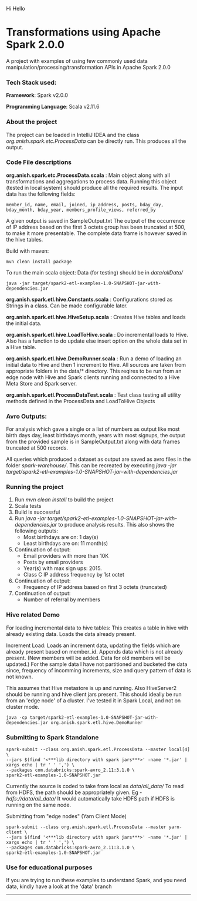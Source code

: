 Hi Hello
# Transformations using Apache Spark 2.0.0
A project with examples of using few commonly used data manipulation/processing/transformation APIs in Apache Spark 2.0.0

### Tech Stack used:
**Framework**: Spark v2.0.0

**Programming Language**: Scala v2.11.6

### About the project
The project can be loaded in IntelliJ IDEA and the class  _org.anish.spark.etc.ProcessData_ can be directly run. This produces all the output.

### Code File descriptions
**org.anish.spark.etc.ProcessData.scala** : Main object along with all transformations and aggregations to process data. Running this object (tested in local system) should produce all the required results.
The input data has the following fields: 
```
member_id, name, email, joined, ip_address, posts, bday_day, bday_month, bday_year, members_profile_views, referred_by
```
A given output is saved in SampleOutput.txt
The output of the occurrence of IP address based on the first 3 octets group has been truncated at 500, to make it more presentable. The complete data frame is however saved in the hive tables.

Build with maven:
```
mvn clean install package
```
To run the main scala object:
Data (for testing) should be in _data/allData/_
```
java -jar target/spark2-etl-examples-1.0-SNAPSHOT-jar-with-dependencies.jar 
```

**org.anish.spark.etl.hive.Constants.scala** : Configurations stored as Strings in a class. Can be made configurable later.

**org.anish.spark.etl.hive.HiveSetup.scala** : Creates Hive tables and loads the initial data.

**org.anish.spark.etl.hive.LoadToHive.scala** : Do incremental loads to Hive. Also has a function to do update else insert option on the whole data set in a Hive table.

**org.anish.spark.etl.hive.DemoRunner.scala** : Run a demo of loading an initial data to Hive and then 1 increment to Hive. All sources are taken from appropriate folders in the data/* directory. This reqires to be run from an edge node with Hive and Spark clients running and connected to a Hive Meta Store and Spark server.


**org.anish.spark.etl.ProcessDataTest.scala** : Test class testing all utility methods defined in the ProcessData and LoadToHive Objects 

### Avro Outputs:
For analysis which gave a single or a list of numbers as output like most birth days day, least birthdays month, years with most signups, the output from the provided sample is in SampleOutput.txt along with data frames truncated at 500 records.

All queries which produced a dataset as output are saved as avro files in the folder _spark-warehouse/_. This can be recreated by executing _java -jar target/spark2-etl-examples-1.0-SNAPSHOT-jar-with-dependencies.jar_ 


### Running the project
1. Run _mvn clean install_ to build the project
2. Scala tests 
3. Build is successful
4. Run _java -jar target/spark2-etl-examples-1.0-SNAPSHOT-jar-with-dependencies.jar_ to produce analysis results. This also shows the following outputs:
    - Most birthdays are on: 1 day(s)                                                 
    - Least birthdays are on: 11 month(s)
5. Continuation of output:
    - Email providers with more than 10K 
    - Posts by email providers
    - Year(s) with max sign ups: 2015.
    - Class C IP address frequency by 1st octet
6. Continuation of output:
    - Frequency of IP address based on first 3 octets (truncated)
7. Continuation of output:
    - Number of referral by members

### Hive related Demo
For loading incremental data to hive tables:
This creates a table in hive with already existing data. Loads the data already present.

Increment Load: Loads an increment data, updating the fields which are already present based on member_id. Appends data which is not already present. (New members will be added. Data for old members will be updated.) For the sample data I have not partitioned and bucketed the data since, frequency of incomming increments, size and query pattern of data is not known.

This assumes that Hive metastore is up and running. Also HiveServer2 should be running and hive client jars present. This should ideally be run from an 'edge node' of a cluster. I've tested it in Spark Local, and not on cluster mode.
```
java -cp target/spark2-etl-examples-1.0-SNAPSHOT-jar-with-dependencies.jar org.anish.spark.etl.hive.DemoRunner
```


### Submitting to Spark Standalone
```
spark-submit --class org.anish.spark.etl.ProcessData --master local[4] \
--jars $(find '<***lib directory with spark jars***>' -name '*.jar' | xargs echo | tr ' ' ',') \
--packages com.databricks:spark-avro_2.11:3.1.0 \
spark2-etl-examples-1.0-SNAPSHOT.jar 
```

Currently the source is coded to take from local as _data/all_data/_
To read from HDFS, the path should be appropriately given. Eg - _hdfs://data/all_data/_
It would automatically take HDFS path if HDFS is running on the same node.

Submitting from "edge nodes" (Yarn Client Mode)
```
spark-submit --class org.anish.spark.etl.ProcessData --master yarn-client \
--jars $(find '<***lib directory with spark jars***>' -name '*.jar' | xargs echo | tr ' ' ',') \
--packages com.databricks:spark-avro_2.11:3.1.0 \
spark2-etl-examples-1.0-SNAPSHOT.jar
```

### Use for educational purposes
If you are trying to run these examples to understand Spark, and you need data, kindly have a look at the 'data' branch

___
